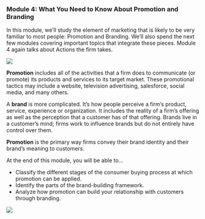 ### Module 4: What You Need to Know About Promotion and Branding

In this module, we’ll study the element of marketing that is likely to be very familiar to most people: Promotion and Branding. We’ll also spend the next few modules covering important topics that integrate these pieces. Module 4 again talks about Actions the firm takes.

![](/home/atul/Learnings/edX/RHSmith_Marketingmgmt/week4/MM_CourseMap_Hex_04.png)

**Promotion** includes all of the activities that a firm does to communicate (or promote) its products and services to its target market.  These promotional tactics may include a website, television advertising, salesforce, social media, and many others.

A **brand** is more complicated.  It’s how people perceive a firm’s product, service, experience or organization.  It includes the reality of a firm’s offering as well as the perception that a customer has of that offering.  Brands live in a customer’s mind; firms work to influence brands but do not entirely have control over them.

**Promotion** is the primary way firms convey their brand identity and their brand’s meaning to customers.

At the end of this module, you will be able to…

- Classify the different stages of the consumer buying process at which promotion can be applied. 
- Identify the parts of the brand-building framework.
- Analyze how promotion can build your relationship with customers through branding.

![](/home/atul/Learnings/edX/RHSmith_Marketingmgmt/week4/4P_s_Promotion.png)